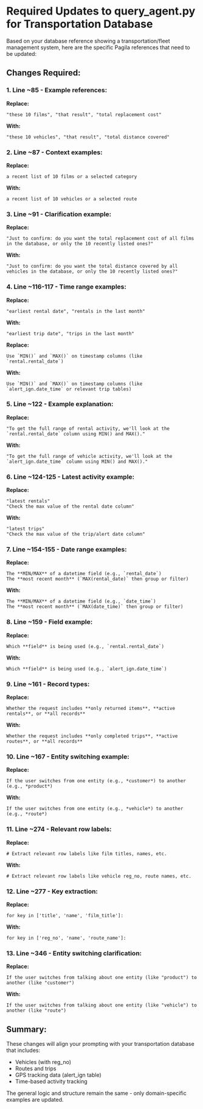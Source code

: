 # Required Updates to query_agent.py for Transportation Database

Based on your database reference showing a transportation/fleet management system, here are the specific Pagila references that need to be updated:

## Changes Required:

### 1. Line ~85 - Example references:
**Replace:**
```
"these 10 films", "that result", "total replacement cost"
```
**With:**
```
"these 10 vehicles", "that result", "total distance covered"
```

### 2. Line ~87 - Context examples:
**Replace:**
```
a recent list of 10 films or a selected category
```
**With:**
```
a recent list of 10 vehicles or a selected route
```

### 3. Line ~91 - Clarification example:
**Replace:**
```
"Just to confirm: do you want the total replacement cost of all films in the database, or only the 10 recently listed ones?"
```
**With:**
```
"Just to confirm: do you want the total distance covered by all vehicles in the database, or only the 10 recently listed ones?"
```

### 4. Line ~116-117 - Time range examples:
**Replace:**
```
"earliest rental date", "rentals in the last month"
```
**With:**
```
"earliest trip date", "trips in the last month"
```

**Replace:**
```
Use `MIN()` and `MAX()` on timestamp columns (like `rental.rental_date`)
```
**With:**
```
Use `MIN()` and `MAX()` on timestamp columns (like `alert_ign.date_time` or relevant trip tables)
```

### 5. Line ~122 - Example explanation:
**Replace:**
```
"To get the full range of rental activity, we'll look at the `rental.rental_date` column using MIN() and MAX()."
```
**With:**
```
"To get the full range of vehicle activity, we'll look at the `alert_ign.date_time` column using MIN() and MAX()."
```

### 6. Line ~124-125 - Latest activity example:
**Replace:**
```
"latest rentals"
"Check the max value of the rental date column"
```
**With:**
```
"latest trips"
"Check the max value of the trip/alert date column"
```

### 7. Line ~154-155 - Date range examples:
**Replace:**
```
The **MIN/MAX** of a datetime field (e.g., `rental_date`)
The **most recent month** (`MAX(rental_date)` then group or filter)
```
**With:**
```
The **MIN/MAX** of a datetime field (e.g., `date_time`)
The **most recent month** (`MAX(date_time)` then group or filter)
```

### 8. Line ~159 - Field example:
**Replace:**
```
Which **field** is being used (e.g., `rental.rental_date`)
```
**With:**
```
Which **field** is being used (e.g., `alert_ign.date_time`)
```

### 9. Line ~161 - Record types:
**Replace:**
```
Whether the request includes **only returned items**, **active rentals**, or **all records**
```
**With:**
```
Whether the request includes **only completed trips**, **active routes**, or **all records**
```

### 10. Line ~167 - Entity switching example:
**Replace:**
```
If the user switches from one entity (e.g., *customer*) to another (e.g., *product*)
```
**With:**
```
If the user switches from one entity (e.g., *vehicle*) to another (e.g., *route*)
```

### 11. Line ~274 - Relevant row labels:
**Replace:**
```
# Extract relevant row labels like film titles, names, etc.
```
**With:**
```
# Extract relevant row labels like vehicle reg_no, route names, etc.
```

### 12. Line ~277 - Key extraction:
**Replace:**
```
for key in ['title', 'name', 'film_title']:
```
**With:**
```
for key in ['reg_no', 'name', 'route_name']:
```

### 13. Line ~346 - Entity switching clarification:
**Replace:**
```
If the user switches from talking about one entity (like "product") to another (like "customer")
```
**With:**
```
If the user switches from talking about one entity (like "vehicle") to another (like "route")
```

## Summary:
These changes will align your prompting with your transportation database that includes:
- Vehicles (with reg_no)
- Routes and trips
- GPS tracking data (alert_ign table)
- Time-based activity tracking

The general logic and structure remain the same - only domain-specific examples are updated.
